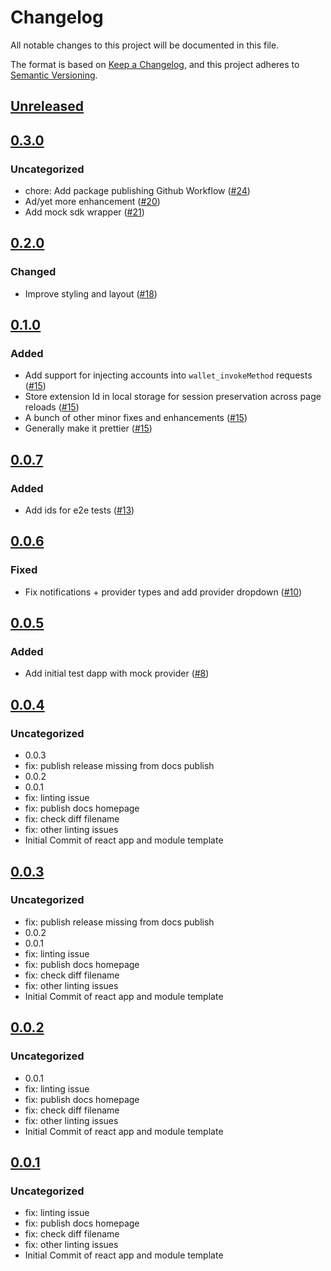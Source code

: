 # Changelog

All notable changes to this project will be documented in this file.

The format is based on [Keep a Changelog](https://keepachangelog.com/en/1.0.0/),
and this project adheres to [Semantic Versioning](https://semver.org/spec/v2.0.0.html).

## [Unreleased]

## [0.3.0]

### Uncategorized

- chore: Add package publishing Github Workflow ([#24](https://github.com/MetaMask/test-dapp-multichain/pull/24))
- Ad/yet more enhancement ([#20](https://github.com/MetaMask/test-dapp-multichain/pull/20))
- Add mock sdk wrapper ([#21](https://github.com/MetaMask/test-dapp-multichain/pull/21))

## [0.2.0]

### Changed

- Improve styling and layout ([#18](https://github.com/MetaMask/test-dapp-multichain/pull/18))

## [0.1.0]

### Added

- Add support for injecting accounts into `wallet_invokeMethod` requests ([#15](https://github.com/MetaMask/test-dapp-multichain/pull/15))
- Store extension Id in local storage for session preservation across page reloads ([#15](https://github.com/MetaMask/test-dapp-multichain/pull/15))
- A bunch of other minor fixes and enhancements ([#15](https://github.com/MetaMask/test-dapp-multichain/pull/15))
- Generally make it prettier ([#15](https://github.com/MetaMask/test-dapp-multichain/pull/15))

## [0.0.7]

### Added

- Add ids for e2e tests ([#13](https://github.com/MetaMask/test-dapp-multichain/pull/13))

## [0.0.6]

### Fixed

- Fix notifications + provider types and add provider dropdown ([#10](https://github.com/MetaMask/test-dapp-multichain/pull/10))

## [0.0.5]

### Added

- Add initial test dapp with mock provider ([#8](https://github.com/MetaMask/test-dapp-multichain/pull/8))

## [0.0.4]

### Uncategorized

- 0.0.3
- fix: publish release missing from docs publish
- 0.0.2
- 0.0.1
- fix: linting issue
- fix: publish docs homepage
- fix: check diff filename
- fix: other linting issues
- Initial Commit of react app and module template

## [0.0.3]

### Uncategorized

- fix: publish release missing from docs publish
- 0.0.2
- 0.0.1
- fix: linting issue
- fix: publish docs homepage
- fix: check diff filename
- fix: other linting issues
- Initial Commit of react app and module template

## [0.0.2]

### Uncategorized

- 0.0.1
- fix: linting issue
- fix: publish docs homepage
- fix: check diff filename
- fix: other linting issues
- Initial Commit of react app and module template

## [0.0.1]

### Uncategorized

- fix: linting issue
- fix: publish docs homepage
- fix: check diff filename
- fix: other linting issues
- Initial Commit of react app and module template

[Unreleased]: https://github.com/MetaMask/test-dapp-multichain/compare/v0.3.0...HEAD
[0.3.0]: https://github.com/MetaMask/test-dapp-multichain/compare/v0.2.0...v0.3.0
[0.2.0]: https://github.com/MetaMask/test-dapp-multichain/compare/v0.1.0...v0.2.0
[0.1.0]: https://github.com/MetaMask/test-dapp-multichain/compare/v0.0.7...v0.1.0
[0.0.7]: https://github.com/MetaMask/test-dapp-multichain/compare/v0.0.6...v0.0.7
[0.0.6]: https://github.com/MetaMask/test-dapp-multichain/compare/v0.0.5...v0.0.6
[0.0.5]: https://github.com/MetaMask/test-dapp-multichain/compare/v0.0.4...v0.0.5
[0.0.4]: https://github.com/MetaMask/test-dapp-multichain/compare/v0.0.3...v0.0.4
[0.0.3]: https://github.com/MetaMask/test-dapp-multichain/compare/v0.0.2...v0.0.3
[0.0.2]: https://github.com/MetaMask/test-dapp-multichain/compare/v0.0.1...v0.0.2
[0.0.1]: https://github.com/MetaMask/test-dapp-multichain/releases/tag/v0.0.1
